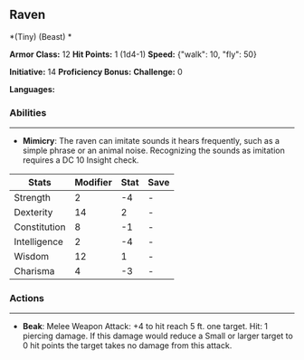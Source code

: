 ## Raven
*(Tiny) (Beast) *

**Armor Class:** 12
**Hit Points:** 1 (1d4-1)
**Speed:** {"walk": 10, "fly": 50}

**Initiative:** 14
**Proficiency Bonus:**
**Challenge:** 0

**Languages:** 

### Abilities
 --- 
- **Mimicry**: The raven can imitate sounds it hears frequently, such as a simple phrase or an animal noise. Recognizing the sounds as imitation requires a DC 10 Insight check.



| Stats | Modifier | Stat | Save
| ---- | ---- | ---- | ---- |
| Strength | 2 | -4 | - |
| Dexterity | 14 | 2 | - |
| Constitution | 8 | -1 | - |
| Intelligence | 2 | -4 | - |
| Wisdom | 12 | 1 | - |
| Charisma | 4 | -3 | - |

### Actions
 --- 
- **Beak**: Melee Weapon Attack: +4 to hit  reach 5 ft.  one target. Hit: 1 piercing damage. If this damage would reduce a Small or larger target to 0 hit points  the target takes no damage from this attack.

